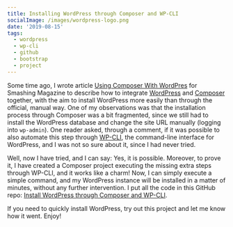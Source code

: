 ```yaml
---
title: Installing WordPress through Composer and WP-CLI
socialImage: /images/wordpress-logo.png
date: '2019-08-15'
tags:
  - wordpress
  - wp-cli
  - github
  - bootstrap
  - project
---
```


Some time ago, I wrote article [Using Composer With WordPres](shttps://www.smashingmagazine.com/2019/03/composer-wordpress/) for Smashing Magazine to describe how to integrate [WordPress](https://wordpress.org) and [Composer](https://getcomposer.org) together, with the aim to install WordPress more easily than through the official, manual way. One of my observations was that the installation process through Composer was a bit fragmented, since we still had to install the WordPress database and change the site URL manually (logging into `wp-admin`). One reader asked, through a comment, if it was possible to also automate this step through [WP-CLI](https://wp-cli.org/), the command-line interface for WordPress, and I was not so sure about it, since I had never tried.

Well, now I have tried, and I can say: Yes, it is possible. Moreover, to prove it, I have created a Composer project executing the missing extra steps through WP-CLI, and it works like a charm! Now, I can simply execute a simple command, and my WordPress instance will be installed in a matter of minutes, without any further intervention. I put all the code in this GitHub repo: [Install WordPress through Composer and WP-CLI](https://github.com/leoloso/wp-install).

<!--
Check out how it goes:

![Installing WordPress through the project](/images/....gif "Installing WordPress through the project")-->

If you need to quickly install WordPress, try out this project and let me know how it went. Enjoy!